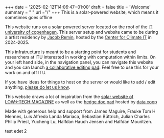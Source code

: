 +++
date = '2025-02-12T14:06:47+01:00'
draft = false
title = 'Welcome'
summary = " "
url ="/"
+++
This is a solar-powered website, which means it sometimes goes offline

This website runs on a solar powered server located on the roof of the [IT university of copenhagen](https://itu.dk/). This server setup and website came to be during a artist residency by [Jacob Remin](https://www.jacobremin.com/), hosted by the [Center for Climate IT](https://ccit.itu.dk/) in 2024-2025.

This infratructure is meant to be a starting point for students and researchers at ITU interested in working with computation within limits. On your left hand side, in the navigation panel, you can navigate this website and you can launch [a collaborative editing pad](solar.itu.dk/pad). Feel free to use this for your work on and off ITU.

If you have ideas for things to host on the server or would like to add / edit anything, [please do let us know](mailto:admin@solar.itu.dk).

This website draws a lot of inspiration from the [solar website of LOW←TECH MAGAZINE](https://solar.lowtechmagazine.com/) as well as the [hedge doc pad](https://pad.data.coop/) hosted by [data coop](https://data.coop/)

Made with generous help and support from James Maguire, Frauke Tom H Mennes, Luis Alfredo Landa Mariaca, Sebastian Büttrich, Julian Charles Philip Priest, Yucheng Lu, Halfdan Hauch Jensen and Halfdan Mouritzen.

test edet 2